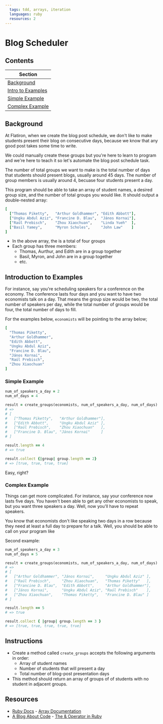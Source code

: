 ```yaml
---
  tags: tdd, arrays, iteration
  languages: ruby
  resources: 2
---
```


# Blog Scheduler

## Contents

|Section                                       |
|----------------------------------------------|
|[Background](#background)                     |
|[Intro to Examples](#introduction-to-examples)|
|[Simple Example](#simple-example)             |
|[Complex Example](#complex-example)           |

## Background

At Flatiron, when we create the blog post schedule, we don't like to make students present their blog on consecutive days, because we know that any good post takes some time to write.

We could manually create these groups but you're here to learn to program and we're here to teach it so let's automate the blog post schedule task.

The number of total groups we want to make is the total number of days that students should present blogs, usually around 45 days. The number of group members is usually around 4, becuase four students present a day.

This program should be able to take an array of student names, a desired group size, and the number of total groups you would like. It should output a double-nested array:

```ruby
[
  ["Thomas Piketty",   "Arthur Goldhammer", "Edith Abbott"],
  ["Ungku Abdul Aziz", "Francine D. Blau",  "János Kornai"],
  ["Raúl Prebisch",    "Zhou Xiaochuan",    "Linda Yueh"  ],
  ["Basil Yamey",      "Myron Scholes",     "John Law"    ]
]

```

* In the above array, the is a total of four groups
* Each group has three members:
  * Thomas, Aurthur, and Edith are in a group together
  * Basil, Myron, and John are in a group together
  * etc.


## Introduction to Examples

For instance, say you're scheduling speakers for a conference on the economy. The conference lasts four days and you want to have two economists talk on a day. That means the group size would be two, the total number of speakers per day, while the total number of groups would be four, the total number of days to fill.

For the examples below, `economists` will be pointing to the array below;
```ruby
[
  "Thomas Piketty", 
  "Arthur Goldhammer", 
  "Edith Abbott",
  "Ungku Abdul Aziz",
  "Francine D. Blau",
  "János Kornai",
  "Raúl Prebisch",
  "Zhou Xiaochuan"
]
```

### Simple Example

```ruby
num_of_speakers_a_day = 2
num_of_days = 4

result = create_groups(economists, num_of_speakers_a_day, num_of_days)
# =>
# [
#   ["Thomas Piketty",   "Arthur Goldhammer"],
#   ["Edith Abbott",     "Ungku Abdul Aziz" ],
#   ["Raúl Prebisch",    "Zhou Xiaochuan"   ],
#   ["Francine D. Blau", "János Kornai"     ]
# ]

result.length == 4
# => true

result.collect {|group| group.length == 2}
# => [true, true, true, true]
```

Easy, right?

### Complex Example

Things can get more complicated. For instance, say your conference now lasts five days. You haven't been able to get any other economists to speak, but you want three speakers a day. Well, now you'll have to repeat speakers.

You know that economists don't like speaking two days in a row because they need at least a full day to prepare for a talk. Well, you should be able to call on your program like

Second example:

```ruby
num_of_speakers_a_day = 3
num_of_days = 5

result = create_groups(economists, num_of_speakers_a_day, num_of_days)
# =>
# [
#   ["Arthur Goldhammer", "János Kornai",     "Ungku Abdul Aziz" ], 
#   ["Raúl Prebisch",     "Zhou Xiaochuan",   "Thomas Piketty"   ], 
#   ["Francine D. Blau",  "Edith Abbott",     "Arthur Goldhammer"], 
#   ["János Kornai",      "Ungku Abdul Aziz", "Raúl Prebisch"    ], 
#   ["Zhou Xiaochuan",    "Thomas Piketty",   "Francine D. Blau" ]
# ]

result.length == 5
# => true

result.collect { |group| group.length == 3 }
# => [true, true, true, true, true]
```

## Instructions

* Create a method called `create_groups` accepts the following arguments in order:
  * Array of student names
  * Number of students that will present a day
  * Total number of blog-post presentation days
* This method should return an array of groups of of students with no student in adjacent groups.

## Resources
* [Ruby Docs](http://www.ruby-doc.org/) - [Array Documentation](http://www.ruby-doc.org/core-2.1.1/Array.html)
* [A Blog About Code](http://ablogaboutcode.com/) - [The & Operator in Ruby](http://ablogaboutcode.com/2012/01/04/the-ampersand-operator-in-ruby/)
